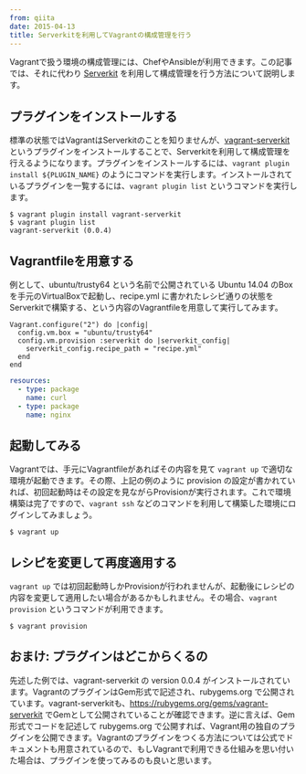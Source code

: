 ```yaml
---
from: qiita
date: 2015-04-13
title: Serverkitを利用してVagrantの構成管理を行う
---
```


Vagrantで扱う環境の構成管理には、ChefやAnsibleが利用できます。この記事では、それに代わり [Serverkit](https://github.com/r7kamura/serverkit) を利用して構成管理を行う方法について説明します。

## プラグインをインストールする
標準の状態ではVagrantはServerkitのことを知りませんが、[vagrant-serverkit](https://github.com/r7kamura/vagrant-serverkit) というプラグインをインストールすることで、Serverkitを利用して構成管理を行えるようになります。プラグインをインストールするには、`vagrant plugin install ${PLUGIN_NAME}` のようにコマンドを実行します。インストールされているプラグインを一覧するには、`vagrant plugin list` というコマンドを実行します。

```
$ vagrant plugin install vagrant-serverkit
$ vagrant plugin list
vagrant-serverkit (0.0.4)
```

## Vagrantfileを用意する
例として、ubuntu/trusty64 という名前で公開されている Ubuntu 14.04 のBoxを手元のVirtualBoxで起動し、recipe.yml に書かれたレシピ通りの状態をServerkitで構築する、という内容のVagrantfileを用意して実行してみます。

```rb:Vagrantfile
Vagrant.configure("2") do |config|
  config.vm.box = "ubuntu/trusty64"
  config.vm.provision :serverkit do |serverkit_config|
    serverkit_config.recipe_path = "recipe.yml"
  end
end
```

```yaml:recipe.yml
resources:
  - type: package
    name: curl
  - type: package
    name: nginx
```

## 起動してみる
Vagrantでは、手元にVagrantfileがあればその内容を見て `vagrant up` で適切な環境が起動できます。その際、上記の例のように provision の設定が書かれていれば、初回起動時はその設定を見ながらProvisionが実行されます。これで環境構築は完了ですので、`vagrant ssh` などのコマンドを利用して構築した環境にログインしてみましょう。

```
$ vagrant up
```

## レシピを変更して再度適用する
`vagrant up` では初回起動時しかProvisionが行われませんが、起動後にレシピの内容を変更して適用したい場合があるかもしれません。その場合、`vagrant provision` というコマンドが利用できます。

```
$ vagrant provision
```

## おまけ: プラグインはどこからくるの
先述した例では、vagrant-serverkit の version 0.0.4 がインストールされています。VagrantのプラグインはGem形式で記述され、rubygems.org で公開されています。vagrant-serverkitも、<https://rubygems.org/gems/vagrant-serverkit> でGemとして公開されていることが確認できます。逆に言えば、Gem形式でコードを記述して rubygems.org で公開すれば、Vagrant用の独自のプラグインを公開できます。Vagrantのプラグインをつくる方法については公式でドキュメントも用意されているので、もしVagrantで利用できる仕組みを思い付いた場合は、プラグインを使ってみるのも良いと思います。
